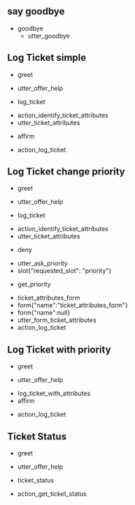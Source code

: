 ## say goodbye
* goodbye
  - utter_goodbye

## Log Ticket simple
* greet
 - utter_offer_help
* log_ticket
 - action_identify_ticket_attributes
 - utter_ticket_attributes
* affirm
 - action_log_ticket

## Log Ticket change priority
* greet
 - utter_offer_help
* log_ticket
 - action_identify_ticket_attributes
 - utter_ticket_attributes
* deny
 - utter_ask_priority
 - slot{"requested_slot": "priority"}
* get_priority
 - ticket_attributes_form
 - form{"name":"ticket_attributes_form"}
 - form{"name":null}
 - utter_form_ticket_attributes
 - action_log_ticket

 ## Log Ticket with priority
* greet
 - utter_offer_help
* log_ticket_with_attributes
* affirm
 - action_log_ticket

## Ticket Status
* greet
 - utter_offer_help
* ticket_status
 - action_get_ticket_status